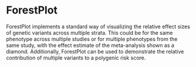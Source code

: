 # ForestPlot

ForestPlot implements a standard way of visualizing the relative effect sizes of genetic variants across multiple strata. This could be for the same phenotype across multiple studies or for multiple phenotypes from the same study, with the effect estimate of the meta-analysis shown as a diamond. Additionally, ForestPlot can be used to demonstrate the relative contribution of multiple variants to a polygenic risk score.
